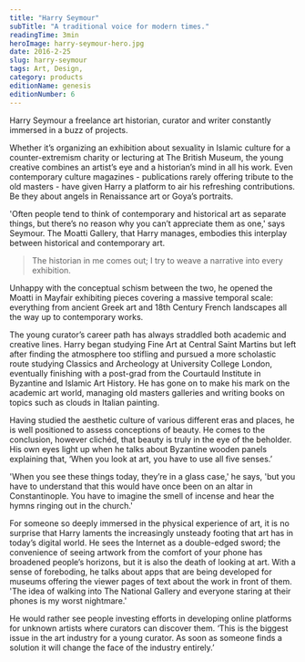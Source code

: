 ```yaml
---
title: "Harry Seymour"
subTitle: "A traditional voice for modern times."
readingTime: 3min
heroImage: harry-seymour-hero.jpg
date: 2016-2-25
slug: harry-seymour
tags: Art, Design, 
category: products
editionName: genesis
editionNumber: 6
---
```


Harry Seymour a freelance art historian, curator and writer constantly immersed in a buzz of projects.

Whether it’s organizing an exhibition about sexuality in Islamic culture for a counter-extremism charity or lecturing at The British Museum, the young creative combines an artist’s eye and a historian’s mind in all his work. Even contemporary culture magazines - publications rarely offering tribute to the old masters - have given Harry a platform to air his refreshing contributions. Be they about angels in Renaissance art or Goya’s portraits.

'Often people tend to think of contemporary and historical art as separate things, but there’s no reason why you can’t appreciate them as one,' says Seymour. The Moatti Gallery, that Harry manages, embodies this interplay between historical and contemporary art.

>The historian in me comes out; I try to weave a narrative into every exhibition.

Unhappy with the conceptual schism between the two, he opened the Moatti in Mayfair exhibiting pieces covering a massive temporal scale: everything from ancient Greek art and 18th Century French landscapes all the way up to contemporary works.

The young curator’s career path has always straddled both academic and creative lines. Harry began studying Fine Art at Central Saint Martins but left after finding the atmosphere too stifling and pursued a more scholastic route studying Classics and Archeology at University College London, eventually finishing with a post-grad from the Courtauld Institute in Byzantine and Islamic Art History. He has gone on to make his mark on the academic art world, managing old masters galleries and writing books on topics such as clouds in Italian painting.

Having studied the aesthetic culture of various different eras and places, he is well positioned to assess conceptions of beauty. He comes to the conclusion, however clichéd, that beauty is truly in the eye of the beholder. His own eyes light up when he talks about Byzantine wooden panels explaining that, ‘When you look at art, you have to use all five senses.’

'When you see these things today, they’re in a glass case,' he says, 'but you have to understand that this would have once been on an altar in Constantinople. You have to imagine the smell of incense and hear the hymns ringing out in the church.'

For someone so deeply immersed in the physical experience of art, it is no surprise that Harry laments the increasingly unsteady footing that art has in today’s digital world. He sees the Internet as a double-edged sword; the convenience of seeing artwork from the comfort of your phone has broadened people’s horizons, but it is also the death of looking at art. With a sense of foreboding, he talks about apps that are being developed for museums offering the viewer pages of text about the work in front of them. 'The idea of walking into The National Gallery and everyone staring at their phones is my worst nightmare.'

He would rather see people investing efforts in developing online platforms for unknown artists where curators can discover them. ‘This is the biggest issue in the art industry for a young curator. As soon as someone finds a solution it will change the face of the industry entirely.’
